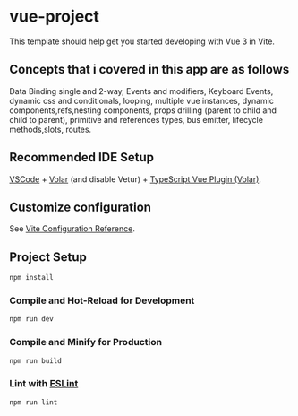 # vue-project

This template should help get you started developing with Vue 3 in Vite.

## Concepts that i covered in this app are as follows

Data Binding single and 2-way,
Events and modifiers,
Keyboard Events,
dynamic css and conditionals,
looping,
multiple vue instances,
dynamic components,refs,nesting components,
props drilling (parent to child and child to parent),
primitive and references types, bus emitter,
lifecycle methods,slots,
routes.

## Recommended IDE Setup

[VSCode](https://code.visualstudio.com/) + [Volar](https://marketplace.visualstudio.com/items?itemName=Vue.volar) (and disable Vetur) + [TypeScript Vue Plugin (Volar)](https://marketplace.visualstudio.com/items?itemName=Vue.vscode-typescript-vue-plugin).

## Customize configuration

See [Vite Configuration Reference](https://vitejs.dev/config/).

## Project Setup

```sh
npm install
```

### Compile and Hot-Reload for Development

```sh
npm run dev
```

### Compile and Minify for Production

```sh
npm run build
```

### Lint with [ESLint](https://eslint.org/)

```sh
npm run lint
```

